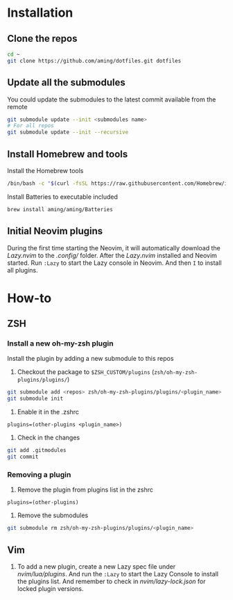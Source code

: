 # Installation

## Clone the repos

```bash
cd ~
git clone https://github.com/aming/dotfiles.git dotfiles
```

## Update all the submodules

You could update the submodules to the latest commit available from the remote

 ```bash
 git submodule update --init <submodules name>
 # For all repos
 git submodule update --init --recursive
 ```
 
## Install Homebrew and tools

Install the Homebrew tools
```bash
/bin/bash -c "$(curl -fsSL https://raw.githubusercontent.com/Homebrew/install/HEAD/install.sh)"
```

Install Batteries to executable included
``` bash
brew install aming/aming/Batteries
```

## Initial Neovim plugins

During the first time starting the Neovim, it will automatically download the _Lazy.nvim_ to the _.config/_ folder.
After the _Lazy.nvim_ installed and Neovim started. Run `:Lazy` to start the Lazy console in Neovim.
And then `I` to install all plugins.

# How-to
## ZSH
### Install a new oh-my-zsh plugin
Install the plugin by adding a new submodule to this repos

1. Checkout the package to `$ZSH_CUSTOM/plugins` (`zsh/oh-my-zsh-plugins/plugins/`)

 ```bash
 git submodule add <repos> zsh/oh-my-zsh-plugins/plugins/<plugin_name>
 git submodule init
 ```

1. Enable it in the .zshrc

 ```
 plugins=(other-plugins <plugin_name>)
 ```

1. Check in the changes
 ```bash
 git add .gitmodules
 git commit
 ```

### Removing a plugin
1. Remove the plugin from plugins list in the zshrc

 ```
 plugins=(other-plugins)
 ```

1. Remove the submodules

 ```bash
 git submodule rm zsh/oh-my-zsh-plugins/plugins/<plugin_name>
 ```

## Vim

1. To add a new plugin, create a new Lazy spec file under _nvim/lua/plugins_. And run the `:Lazy` to start the Lazy
Console to install the plugins list. And remember to check in  _nvim/lazy-lock.json_ for locked plugin versions.

